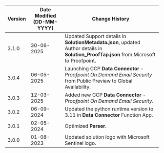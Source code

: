 | **Version** | **Date Modified (DD-MM-YYYY)** | **Change History**                                   |
|-------------|--------------------------------|------------------------------------------------------|
| 3.1.0       | 30-06-2025                     | Updated Support details in **SolutionMetadata.json**, updated Author details in **Solution_ProofTap.json** from Microsoft to Proofpoint.|
| 3.0.4       | 06-05-2025                     | Launching CCP **Data Connector** - *Proofpoint On Demand Email Security* from Public Preview to Global Availability.           |
| 3.0.3       | 12-03-2025                     | Added new CCP **Data Connector** - *Proofpoint On Demand Email Security*.            |
| 3.0.2       | 06-09-2024                     | Updated the python runtime version to 3.11 in **Data Connector** Function App.           |
| 3.0.1       | 02-05-2024                     | Optimized **Parser**.                                      |
| 3.0.0       | 01-08-2023                     | Updated solution logo with Microsoft Sentinel logo.   |
